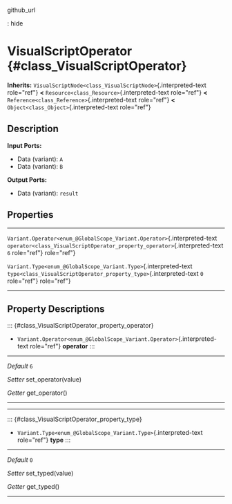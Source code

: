 github\_url

:   hide

VisualScriptOperator {#class_VisualScriptOperator}
====================

**Inherits:**
`VisualScriptNode<class_VisualScriptNode>`{.interpreted-text role="ref"}
**\<** `Resource<class_Resource>`{.interpreted-text role="ref"} **\<**
`Reference<class_Reference>`{.interpreted-text role="ref"} **\<**
`Object<class_Object>`{.interpreted-text role="ref"}

Description
-----------

**Input Ports:**

-   Data (variant): `A`
-   Data (variant): `B`

**Output Ports:**

-   Data (variant): `result`

Properties
----------

  -------------------------------------------------------------------------- ---------------------------------------------------------------------------- -----
  `Variant.Operator<enum_@GlobalScope_Variant.Operator>`{.interpreted-text   `operator<class_VisualScriptOperator_property_operator>`{.interpreted-text   `6`
  role="ref"}                                                                role="ref"}                                                                  

  `Variant.Type<enum_@GlobalScope_Variant.Type>`{.interpreted-text           `type<class_VisualScriptOperator_property_type>`{.interpreted-text           `0`
  role="ref"}                                                                role="ref"}                                                                  
  -------------------------------------------------------------------------- ---------------------------------------------------------------------------- -----

Property Descriptions
---------------------

::: {#class_VisualScriptOperator_property_operator}
-   `Variant.Operator<enum_@GlobalScope_Variant.Operator>`{.interpreted-text
    role="ref"} **operator**
:::

  ----------- ----------------------
  *Default*   `6`

  *Setter*    set\_operator(value)

  *Getter*    get\_operator()
  ----------- ----------------------

------------------------------------------------------------------------

::: {#class_VisualScriptOperator_property_type}
-   `Variant.Type<enum_@GlobalScope_Variant.Type>`{.interpreted-text
    role="ref"} **type**
:::

  ----------- -------------------
  *Default*   `0`

  *Setter*    set\_typed(value)

  *Getter*    get\_typed()
  ----------- -------------------
